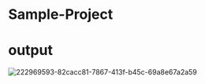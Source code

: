 # Sample-Project 

# output 

![222969593-82cacc81-7867-413f-b45c-69a8e67a2a59](https://github.com/dipak-sadhu/README/assets/141211336/344999c8-b01f-4935-8f44-604117ac8267)
